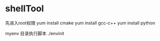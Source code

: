 # shellTool
先进入root权限
yum install cmake 
yum install gcc-c++
yum install python

myenv 目录执行脚本
./envinit
